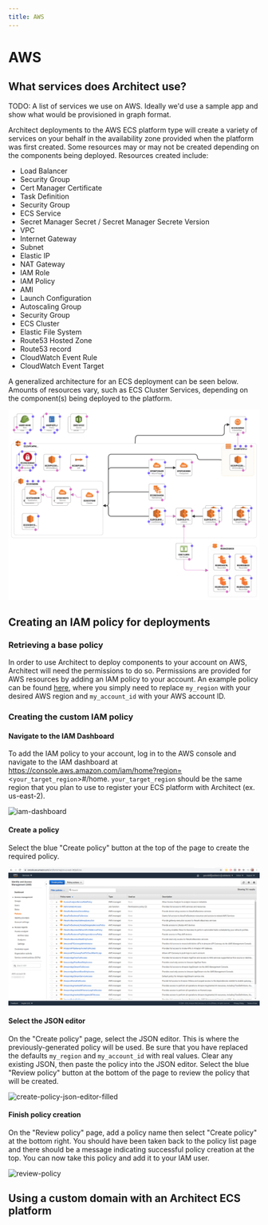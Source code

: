 ```yaml
---
title: AWS
---
```


# AWS

## What services does Architect use?

TODO: A list of services we use on AWS. Ideally we'd use a sample app and show what would be provisioned in graph format.

Architect deployments to the AWS ECS platform type will create a variety of services on your behalf in the availability zone provided when the platform was first created. Some resources may or may not be created depending on the components being deployed. Resources created include:

* Load Balancer
* Security Group
* Cert Manager Certificate
* Task Definition
* Security Group
* ECS Service
* Secret Manager Secret / Secret Manager Secrete Version
* VPC
* Internet Gateway
* Subnet
* Elastic IP
* NAT Gateway
* IAM Role
* IAM Policy
* AMI
* Launch Configuration
* Autoscaling Group
* Security Group
* ECS Cluster
* Elastic File System
* Route53 Hosted Zone
* Route53 record
* CloudWatch Event Rule
* CloudWatch Event Target

A generalized architecture for an ECS deployment can be seen below. Amounts of resources vary, such as ECS Cluster Services, depending on the component(s) being deployed to the platform.

![ecs-diagram](./images/ecs-diagram.png)

## Creating an IAM policy for deployments

### Retrieving a base policy

In order to use Architect to deploy components to your account on AWS, Architect will need the permissions to do so. Permissions are provided for AWS resources by adding an IAM policy to
your account. An example policy can be found [here](https://api.architect.io/accounts/3ed6f3a7-28cf-49b6-88dd-0a54d319045d/aws-iam-policy?region=my_region&aws_account_id=my_account_id), where you simply need to replace `my_region` with your desired AWS region and `my_account_id` with your AWS account ID.

### Creating the custom IAM policy

#### Navigate to the IAM Dashboard

To add the IAM policy to your account, log in to the AWS console and navigate to the IAM dashboard at https://console.aws.amazon.com/iam/home?region=<`your_target_region`>#/home. `your_target_region` should be the same region that you plan to use to register your ECS platform with Architect (ex. us-east-2).

![iam-dashboard](./images/iam-dashbord.png)

#### Create a policy

Select the blue "Create policy" button at the top of the page to create the required policy.

![policy-page](./images/policy-page.png)

#### Select the JSON editor

On the "Create policy" page, select the JSON editor. This is where the previously-generated policy will be used. Be sure that you have replaced the defaults `my_region` and `my_account_id` with real values. Clear any existing JSON, then paste the policy into the JSON editor. Select the blue "Review policy" button at the bottom of the page to review the policy that will be created.

![create-policy-json-editor-filled](./images/create-policy-json-editor-filled)

#### Finish policy creation

On the "Review policy" page, add a policy name then select "Create policy" at the bottom right. You should have been taken back to the policy list page and there should be a message indicating successful policy creation at the top. You can now take this policy and add it to your IAM user.

![review-policy](./images/review-policy)

## Using a custom domain with an Architect ECS platform


